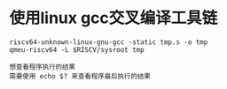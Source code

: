 # 使用linux gcc交叉编译工具链
```
riscv64-unknown-linux-gnu-gcc -static tmp.s -o tmp
qmeu-riscv64 -L $RISCV/sysroot tmp

想查看程序执行的结果
需要使用 echo $? 来查看程序最后执行的结果
```
